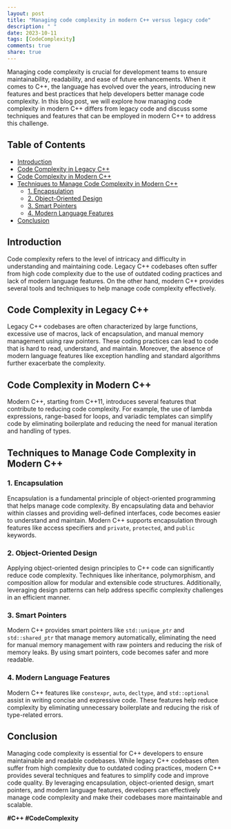 ```yaml
---
layout: post
title: "Managing code complexity in modern C++ versus legacy code"
description: " "
date: 2023-10-11
tags: [CodeComplexity]
comments: true
share: true
---
```


Managing code complexity is crucial for development teams to ensure maintainability, readability, and ease of future enhancements. When it comes to C++, the language has evolved over the years, introducing new features and best practices that help developers better manage code complexity. In this blog post, we will explore how managing code complexity in modern C++ differs from legacy code and discuss some techniques and features that can be employed in modern C++ to address this challenge.

## Table of Contents
- [Introduction](#introduction)
- [Code Complexity in Legacy C++](#code-complexity-in-legacy-c++)
- [Code Complexity in Modern C++](#code-complexity-in-modern-c++)
- [Techniques to Manage Code Complexity in Modern C++](#techniques-to-manage-code-complexity-in-modern-c++)
   - [1. Encapsulation](#1-encapsulation)
   - [2. Object-Oriented Design](#2-object-oriented-design)
   - [3. Smart Pointers](#3-smart-pointers)
   - [4. Modern Language Features](#4-modern-language-features)
- [Conclusion](#conclusion)

## Introduction
Code complexity refers to the level of intricacy and difficulty in understanding and maintaining code. Legacy C++ codebases often suffer from high code complexity due to the use of outdated coding practices and lack of modern language features. On the other hand, modern C++ provides several tools and techniques to help manage code complexity effectively.

## Code Complexity in Legacy C++
Legacy C++ codebases are often characterized by large functions, excessive use of macros, lack of encapsulation, and manual memory management using raw pointers. These coding practices can lead to code that is hard to read, understand, and maintain. Moreover, the absence of modern language features like exception handling and standard algorithms further exacerbate the complexity.

## Code Complexity in Modern C++
Modern C++, starting from C++11, introduces several features that contribute to reducing code complexity. For example, the use of lambda expressions, range-based for loops, and variadic templates can simplify code by eliminating boilerplate and reducing the need for manual iteration and handling of types.

## Techniques to Manage Code Complexity in Modern C++
### 1. Encapsulation
Encapsulation is a fundamental principle of object-oriented programming that helps manage code complexity. By encapsulating data and behavior within classes and providing well-defined interfaces, code becomes easier to understand and maintain. Modern C++ supports encapsulation through features like access specifiers and `private`, `protected`, and `public` keywords.

### 2. Object-Oriented Design
Applying object-oriented design principles to C++ code can significantly reduce code complexity. Techniques like inheritance, polymorphism, and composition allow for modular and extensible code structures. Additionally, leveraging design patterns can help address specific complexity challenges in an efficient manner.

### 3. Smart Pointers
Modern C++ provides smart pointers like `std::unique_ptr` and `std::shared_ptr` that manage memory automatically, eliminating the need for manual memory management with raw pointers and reducing the risk of memory leaks. By using smart pointers, code becomes safer and more readable.

### 4. Modern Language Features
Modern C++ features like `constexpr`, `auto`, `decltype`, and `std::optional` assist in writing concise and expressive code. These features help reduce complexity by eliminating unnecessary boilerplate and reducing the risk of type-related errors.

## Conclusion
Managing code complexity is essential for C++ developers to ensure maintainable and readable codebases. While legacy C++ codebases often suffer from high complexity due to outdated coding practices, modern C++ provides several techniques and features to simplify code and improve code quality. By leveraging encapsulation, object-oriented design, smart pointers, and modern language features, developers can effectively manage code complexity and make their codebases more maintainable and scalable.

**#C++ #CodeComplexity**